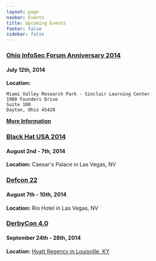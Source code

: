 ```yaml
---
layout: page
navbar: Events
title: Upcoming Events
footer: false
sidebar: false
---
```


### **[Ohio InfoSec Forum Anniversary 2014](/2014/06/19/anniversary/)**

#### July 12th, 2014

**Location:**

    Miami Valley Research Park - Sinclair Learning Center
    1900 Founders Drive
    Suite 100
    Dayton, Ohio 45420

**[More Information](/2014/06/19/anniversary/)**

### [Black Hat USA 2014](https://www.blackhat.com/us-14/)

#### August 2nd - 7th, 2014

**Location:** Caesar's Palace in Las Vegas, NV

### [Defcon 22](https://www.defcon.org/html/defcon-22/dc-22-index.html)

#### August 7th - 10th, 2014

**Location:** Rio Hotel in Las Vegas, NV

### [DerbyCon 4.0](https://www.derbycon.com/)

#### September 24th - 28th, 2014

**Location:** [Hyatt Regency in Louisville, KY](http://louisville.hyatt.com/hyatt/hotels/index.jsp)